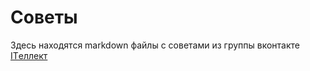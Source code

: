 # Советы

Здесь находятся markdown файлы с советами из группы вконтакте [ITеллект][itellect]

<!-- LINKS -->

[itellect]: https://vk.com/itellect